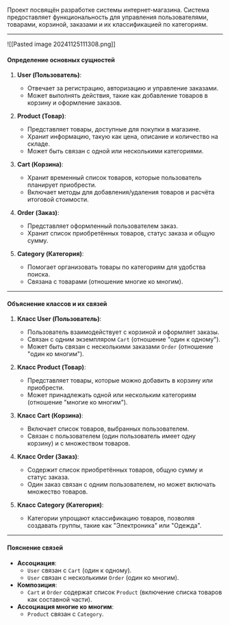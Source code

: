 

Проект посвящён разработке системы интернет-магазина. Система предоставляет функциональность для управления пользователями, товарами, корзиной, заказами и их классификацией по категориям.

---

![[Pasted image 20241125111308.png]]

#### **Определение основных сущностей**

1. **User (Пользователь)**:
    
    - Отвечает за регистрацию, авторизацию и управление заказами.
    - Может выполнять действия, такие как добавление товаров в корзину и оформление заказов.
2. **Product (Товар)**:
    
    - Представляет товары, доступные для покупки в магазине.
    - Хранит информацию, такую как цена, описание и количество на складе.
    - Может быть связан с одной или несколькими категориями.
3. **Cart (Корзина)**:
    
    - Хранит временный список товаров, которые пользователь планирует приобрести.
    - Включает методы для добавления/удаления товаров и расчёта итоговой стоимости.
4. **Order (Заказ)**:
    
    - Представляет оформленный пользователем заказ.
    - Хранит список приобретённых товаров, статус заказа и общую сумму.
5. **Category (Категория)**:
    
    - Помогает организовать товары по категориям для удобства поиска.
    - Связана с товарами (отношение многие ко многим).

---
#### **Объяснение классов и их связей**

1. **Класс User (Пользователь)**:
    
    - Пользователь взаимодействует с корзиной и оформляет заказы.
    - Связан с одним экземпляром `Cart` (отношение "один к одному").
    - Может быть связан с несколькими заказами `Order` (отношение "один ко многим").
2. **Класс Product (Товар)**:
    
    - Представляет товары, которые можно добавить в корзину или приобрести.
    - Может принадлежать одной или нескольким категориям (отношение "многие ко многим").
3. **Класс Cart (Корзина)**:
    
    - Включает список товаров, выбранных пользователем.
    - Связан с пользователем (один пользователь имеет одну корзину) и с множеством товаров.
4. **Класс Order (Заказ)**:
    
    - Содержит список приобретённых товаров, общую сумму и статус заказа.
    - Один заказ связан с одним пользователем, но может включать множество товаров.
5. **Класс Category (Категория)**:
    
    - Категории упрощают классификацию товаров, позволяя создавать группы, такие как "Электроника" или "Одежда".

---

#### **Пояснение связей**

- **Ассоциация**:
    - `User` связан с `Cart` (один к одному).
    - `User` связан с несколькими `Order` (один ко многим).
- **Композиция**:
    - `Cart` и `Order` содержат список `Product` (включение списка товаров как составной части).
- **Ассоциация многие ко многим**:
    - `Product` связан с `Category`.